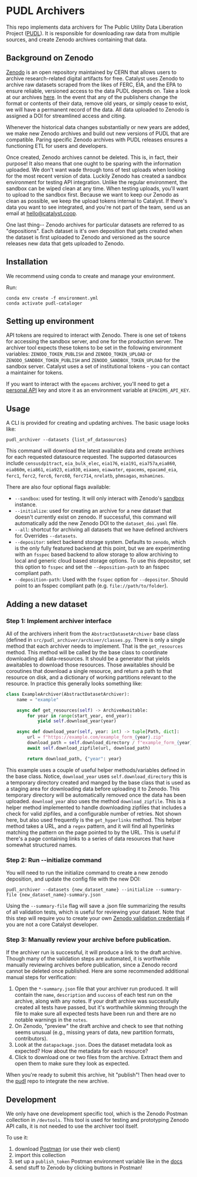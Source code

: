 # PUDL Archivers

This repo implements data archivers for The Public Utility Data Liberation Project
([PUDL](https://github.com/catalyst-cooperative/pudl)). It is responsible for downloading
raw data from multiple sources, and create Zenodo archives containing that data.

## Background on Zenodo

[Zenodo](https://zenodo.org/) is an open repository maintained by CERN that allows users
to archive research-related digital artifacts for free. Catalyst uses Zenodo to archive
raw datasets scraped from the likes of FERC, EIA, and the EPA to ensure reliable,
versioned access to the data PUDL depends on. Take a look at our archives
[here](https://zenodo.org/communities/catalyst-cooperative/?page=1&size=20). In the
event that any of the publishers change the format or contents of their data, remove old
years, or simply cease to exist, we will have a permanent record of the data. All data
uploaded to Zenodo is assigned a DOI for streamlined access and citing.

Whenever the historical data changes substantially or new years are added, we make new
Zenodo archives and build out new versions of PUDL that are compatible. Paring specific
Zenodo archives with PUDL releases ensures a functioning ETL for users and developers.

Once created, Zenodo archives cannot be deleted. This is, in fact, their purpose! It
also means that one ought to be sparing with the information uploaded. We don't want
wade through tons of test uploads when looking for the most recent version of data.
Luckily Zenodo has created a sandbox environment for testing API integration. Unlike the
regular environment, the sandbox can be wiped clean at any time. When testing uploads,
you'll want to upload to the sandbox first. Because we want to keep our Zenodo as clean
as possible, we keep the upload tokens internal to Catalyst. If there's data you want to
see integrated, and you're not part of the team, send us an email at
<hello@catalyst.coop>.

One last thing-- Zenodo archives for particular datasets are referred to as
"depositions". Each dataset is it's own deposition that gets created when the dataset is
first uploaded to Zenodo and versioned as the source releases new data that gets
uploaded to Zenodo.

## Installation

We recommend using conda to create and manage your environment.

Run:

```
conda env create -f environment.yml
conda activate pudl-cataloger
```

## Setting up environment

API tokens are required to interact with Zenodo. There is one set of tokens for accessing
the sandbox server, and one for the production server. The archiver tool expects these tokens
to be set in the following environment variables: `ZENODO_TOKEN_PUBLISH` and `ZENODO_TOKEN_UPLOAD`
or `ZENODO_SANDBOX_TOKEN_PUBLISH` and `ZENODO_SANDBOX_TOKEN_UPLOAD` for the sandbox server.
Catalyst uses a set of institutional tokens - you can contact a maintainer for tokens.

If you want to interact with the `epacems` archiver, you'll need to get a
[personal API](https://www.epa.gov/power-sector/cam-api-portal#/api-key-signup) key and
store it as an environment variable at `EPACEMS_API_KEY`.

## Usage

A CLI is provided for creating and updating archives. The basic usage looks like:

```
pudl_archiver --datasets {list_of_datasources}
```

This command will download the latest available data and create archives for each
requested datasource requested. The supported datasources include `censusdp1tract`,
`eia_bulk_elec`, `eia176`, `eia191`, `eia757a`,`eia860`, `eia860m`, `eia861`, `eia923`,
`eia930`, `eiaaeo`, `eiawater`, `epacems`, `epacamd_eia`, `ferc1`, `ferc2`, `ferc6`,
`ferc60`, `ferc714`, `nrelatb`, `phmsagas`, `mshamines`.

There are also four optional flags available:

- `--sandbox`: used for testing. It will only interact with Zenodo's
  [sandbox](https://sandbox.zenodo.org/) instance.
- `--initialize`: used for creating an archive for a new dataset that doesn't
  currently exist on zenodo. If successful, this command will automatically add
  the new Zenodo DOI to the `dataset_doi.yaml` file.
- `--all`: shortcut for archiving all datasets that we have defined archivers
  for. Overrides `--datasets`.
- `--depositor`: select backend storage system. Defaults to `zenodo`, which is
  the only fully featured backend at this point, but we are experimenting with an
  `fsspec` based backend to allow storage to allow archiving to local and
  generic cloud based storage options. To use this depositor, set this option to
  `fsspec` and set the `--deposition-path` to an fsspec compliant path.
- `--deposition-path`: Used with the `fsspec` option for `--depositor`. Should
  point to an fsspec compliant path (e.g. `file://path/to/folder`).

## Adding a new dataset

### Step 1: Implement archiver interface

All of the archivers inherit from the `AbstractDatasetArchiver` base class (defined
in `src/pudl_archiver/archiver/classes.py`. There is only a single method that each
archiver needs to implement. That is the `get_resources` method. This method will be
called by the base class to coordinate downloading all data-resources. It should be
a generator that yields awaitables to download those resources. Those awaitables
should be coroutines that download a single resource, and return a path to that
resource on disk, and a dictionary of working partitions relevant to the resource.
In practice this generally looks something like:

```py
class ExampleArchiver(AbstractDatasetArchiver):
    name = "example"

    async def get_resources(self) -> ArchiveAwaitable:
        for year in range(start_year, end_year):
            yield self.download_year(year)

    async def download_year(self, year: int) -> tuple[Path, dict]:
        url = f"https://example.com/example_form_{year}.zip"
        download_path = self.download_directory / f"example_form_{year}.zip"
        await self.download_zipfile(url, download_path)

        return download_path, {"year": year}
```

This example uses a couple of useful helper methods/variables defined in the base
class. Notice, `download_year` uses `self.download_directory` this is a temporary
directory created and manged by the base class that is used as a staging area for
downloading data before uploading it to Zenodo. This temporary directory will be
automatically removed once the data has been uploaded. `download_year` also uses the
method `download_zipfile`. This is a helper method implemented to handle downloading
zipfiles that includes a check for valid zipfiles, and a configurable number of
retries. Not shown here, but also used frequently is the `get_hyperlinks` method.
This helper method takes a URL, and a `regex` pattern, and it will find all
hyperlinks matching the pattern on the page pointed to by the URL. This is useful if
there's a page containing links to a series of data resources that have somewhat
structured names.

### Step 2: Run --initialize command

You will need to run the initialize command to create a new zenodo deposition, and
update the config file with the new DOI:

```
pudl_archiver --datasets {new_dataset_name} --initialize --summary-file {new_dataset_name}-summary.json
```

Using the `--summary-file` flag will save a .json file summarizing the results of all
validation tests, which is useful for reviewing your dataset. Note that this step will
require you to create your own
[Zenodo validation credentials](https://zenodo.org/account/settings/applications/tokens/new/)
if you are not a core Catalyst developer.

### Step 3: Manually review your archive before publication.

If the archiver run is successful, it will produce a link to the draft archive. Though
many of the validation steps are automated, it is worthwhile manually reviewing archives
before publication, since a Zenodo record cannot be deleted once published. Here are
some recommended additional manual steps for verification:

1. Open the `*-summary.json` file that your archiver run produced. It will contain
the `name`, `description` and `success` of each test run on the archive, along with any
notes. If your draft archive was successfully created all tests have passed, but it's
worthwhile skimming through the file to make sure all expected tests have been run and
there are no notable warnings in the `notes`.
2. On Zenodo, "preview" the draft archive and check to see that nothing seems unusual
(e.g., missing years of data, new partition formats, contributors).
3. Look at the `datapackage.json`. Does the dataset metadata look as expected? How about
the metadata for each resource?
4. Click to download one or two files from the archive. Extract them and open them to
make sure they look as expected.

When you're ready to submit this archive, hit "publish"! Then head over to the
[pudl](https://github.com/catalyst-cooperative/pudl) repo to integrate the new archive.

## Development

We only have one development specific tool, which is the Zenodo Postman collection in `/devtools`.
This tool is used for testing and prototyping Zenodo API calls, it is not needed to use the archiver
tool itself.

To use it:

1. download [Postman](https://www.postman.com/) (or use their web client)
2. import this collection
3. set up a `publish_token` Postman environment variable like in the [docs](https://learning.postman.com/docs/sending-requests/variables/#variable-scopes)
4. send stuff to Zenodo by clicking buttons in Postman!
